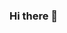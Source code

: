### Hi there 👋

<!--
**ericfernandez37/ericfernandez37** is a ✨ _special_ ✨ repository because its `README.md` (this file) appears on your GitHub profile.

Here are some ideas to get you started:

- 🔭 I’m currently working on ...
- 🌱 I’m currently learning DAW2
- 💬 Ask me about ...
- 📫 How to reach me: efernandezl37@cepnet.net
-->
